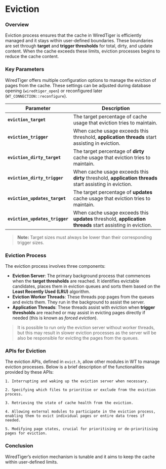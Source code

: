 # Eviction

### Overview

Eviction process ensures that the cache in WiredTiger is efficiently managed and it stays within user-defined boundaries. These boundaries are set through **target** and **trigger thresholds** for total, dirty, and update content. When the cache exceeds these limits, eviction processes begins to reduce the cache content.

### Key Parameters

WiredTiger offers multiple configuration options to manage the eviction of pages from the cache. These settings can be adjusted during database opening (`wiredtiger_open`) or reconfigured later (`WT_CONNECTION::reconfigure`).

| Parameter               | Description                                                                                              |
| ----------------------- | -------------------------------------------------------------------------------------------------------- |
| **`eviction_target`**    | The target percentage of cache usage that eviction tries to maintain.                                  |
| **`eviction_trigger`**   | When cache usage exceeds this threshold, **application threads**  start assisting in eviction.     |
| **`eviction_dirty_target`** | The target percentage of **dirty** cache usage that eviction tries to maintain.                      |
| **`eviction_dirty_trigger`** | When cache usage exceeds this **dirty** threshold, **application threads**  start assisting in eviction.   |
| **`eviction_updates_target`** | The target percentage of **updates** cache usage that eviction tries to maintain.                 |
| **`eviction_updates_trigger`** | When cache usage exceeds this **updates** threshold, **application threads** start assisting in eviction.                   |

> **Note:** Target sizes must always be lower than their corresponding trigger sizes.


### Eviction Process

The eviction process involves three components:

- **Eviction Server**: The primary background process that commences when the **target thresholds** are reached. It identifies evictable candidates, places them in eviction queues and sorts them based on the **Least Recently Used (LRU)** algorithm.
- **Eviction Worker Threads**: These threads pop pages from the queues and evicts them. They run in the background to assist the server.
- **Application Threads**: These threads assist with eviction when **trigger thresholds** are reached or may assist in evicting pages directly if needed (this is known as *forced eviction*).

> It is possible to run only the eviction server without worker threads, but this may result in slower eviction processes as the server will be also be responsible for evicting the pages from the queues.

### APIs for Eviction

The eviction APIs, defined in `evict.h`, allow other modules in WT to manage eviction processes. Below is a brief description of the functionalities provided by these APIs:

    1. Interrupting and waking up the eviction server when necessary.

    2. Specifying which files to prioritise or exclude from the eviction process.

    3. Retrieving the state of cache health from the eviction.

    4. Allowing external modules to participate in the eviction process, enabling them to evict individual pages or entire data trees if needed.

    5. Modifying page states, crucial for prioritising or de-prioritising pages for eviction.

### Conclusion

WiredTiger’s eviction mechanism is tunable and it aims to keep the cache within user-defined limits.
